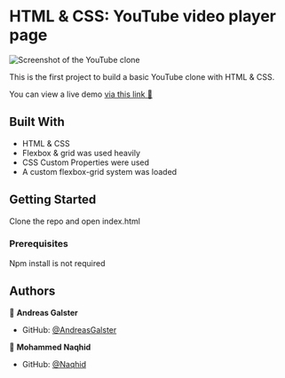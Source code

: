 # HTML & CSS: YouTube video player page

![Screenshot of the YouTube clone](https://user-images.githubusercontent.com/3836411/93325796-21e85800-f818-11ea-9c7f-c13ba0c5239d.png)

This is the first project to build a basic YouTube clone with HTML & CSS.

You can view a live demo [via this link 👀](https://raw.githack.com/AndreasGalster/mv-youtube/youtube-layout/index.html)

## Built With

- HTML & CSS
- Flexbox & grid was used heavily
- CSS Custom Properties were used
- A custom flexbox-grid system was loaded

## Getting Started

Clone the repo and open index.html

### Prerequisites

Npm install is not required

## Authors

👤 **Andreas Galster**

- GitHub: [@AndreasGalster](https://github.com/AndreasGalster)

👤 **Mohammed Naqhid**

- GitHub: [@Naqhid](https://github.com/Naqhid)
